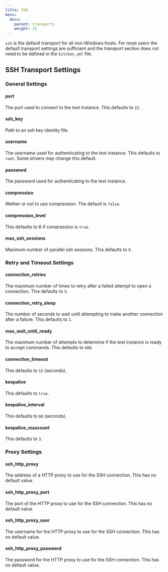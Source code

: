 ```yaml
---
title: SSH
menu:
  docs:
    parent: transports
    weight: 15
---
```


`ssh` is the default transport for all non-Windows hosts. For most users the default transport settings are sufficient and the transport section does not need to be defined in the `kitchen.yml` file.

## SSH Transport Settings

### General Settings

#### port

The port used to connect to the test instance. This defaults to `22`.

#### ssh_key

Path to an ssh key identity file.

#### username

The username used for authenticating to the test instance. This defaults to `root`. Some drivers may change this default.

#### password

The password used for authenticating to the test instance.

#### compression

Wether or not to use compression. The default is `false`.

#### compression_level

This defaults to 6 if compression is `true`.

#### max_ssh_sessions

Maximum number of parallel ssh sessions. This defaults to `9`.

### Retry and Timeout Settings

#### connection_retries

The maximum number of times to retry after a failed attempt to open a connection. This defaults to `5`.

#### connection_retry_sleep

The number of seconds to wait until attempting to make another connection after a failure. This defaults to `1`.

#### max_wait_until_ready

The maximum number of attempts to determine if the test instance is ready to accept commands. This defaults to `600`.

#### connection_timeout

This defaults to `15` (seconds).

#### keepalive

This defaults to `true`.

#### keepalive_interval

This defaults to `60` (seconds).

#### keepalive_maxcount

This defaults to `3`.

### Proxy Settings

#### ssh_http_proxy

The address of a HTTP proxy to use for the SSH connection. This has no default value.

#### ssh_http_proxy_port

The port of the HTTP proxy to use for the SSH connection. This has no default value.

#### ssh_http_proxy_user

The username for the HTTP proxy to use for the SSH connection. This has no default value.

#### ssh_http_proxy_password

The password for the HTTP proxy to use for the SSH connection. This has no default value.
